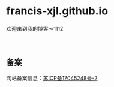 # francis-xjl.github.io

欢迎来到我的博客～1112

<div style="padding-top: 20px" class="not-print">
	<h2 id="备案">备案</h2>
	<p>网站备案信息：<a href="http://beian.miit.gov.cn/" target="_blank" rel="noopener noreferrer">苏ICP备17045248号-2</a></p>
</div>
